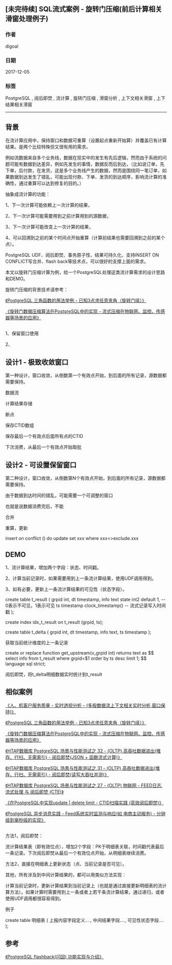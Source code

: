 ## [未完待续] SQL流式案例 - 旋转门压缩(前后计算相关滑窗处理例子)
                        
### 作者                        
digoal                        
                        
### 日期                        
2017-12-05                       
                        
### 标签                        
PostgreSQL , 阅后即焚 , 流计算 , 旋转门压缩 , 滑窗分析 , 上下文相关滑窗 , 上下结果相关滑窗  
                        
----                        
                        
## 背景         

在流计算应用中，保持窗口和数据可重算（设置起点重新开始算）并覆盖已有计算结果。是两个比较特殊但又很有用的需求。

例如流数据来自多个业务线，数据在现实中的发生有先后逻辑，然而由于系统的问题可能有数据到达差异，例如先发生的事情，数据反而后到达，（比如说订单，先下单，后付款，在发货，这是多个业务线产生的数据，然而是围绕同一笔订单，如果数据到达发生了错乱，可能出现付款、下单、发货的到达顺序，影响流计算的准确性，通过重算可以达到修复的目的。）

抽象成流计算的功能：

1、下一次计算可能依赖上一次计算的结果，

2、下一次计算可能需要用到之前计算用到的源数据，

3、下一次计算可能改变上一次计算的结果，

4、可以回溯到之前的某个时间点开始重算（计算前结果也需要回溯到之前的某个点）。

PostgreSQL UDF、阅后即焚、事务原子性、结果可持久化、支持INSERT ON CONFLICT写合并、flash back等技术点，可以很好的支撑上面的需求。

本文以旋转门压缩计算为例，给一个PostgreSQL处理这类流计算需求的设计思路和DEMO。


旋转门压缩的背景技术请参考：

[《PostgreSQL 三角函数的用法举例 - 已知3点求任意夹角（旋转门续）》](../201608/20160816_01.md)  

[《旋转门数据压缩算法在PostgreSQL中的实现 - 流式压缩在物联网、监控、传感器等场景的应用》](../201608/20160813_01.md)  


## 

1、保留窗口使用

2、


## 设计1 - 极致收敛窗口
第一种设计，窗口收敛，从倒数第一个有效点开始，到后面的所有记录，源数据都需要保持。



数据流


计算结果存储


断点



保存CTID数组

保存最后一个有效点后面所有点的CTID

下次消费，从最后一个有效点开始取批




## 设计2 - 可设置保留窗口

第二种设计，窗口收敛，从倒数第N个有效点开始，到后面的所有记录，源数据都需要保持。


由于数据到达时间的错乱，可能需要一个可调整的窗口

也就是说数据消费完后，不能


合并


重算，更新

insert on conflict () do update set xxx where xxx<>exclude.xxx



## DEMO







1、流计算结果，增加两个字段：状态、时间戳。

2、计算当前记录时，如果需要用到上一条流计算结果，使用UDF调用得到。

3、如有必要，更新上一条流计算结果的可见性（状态字段）。



create table t_result ( 
  grpid int,
  dt timestamp,
  info text
  state int2 default 1,                -- 0表示不可见，1表示可见
  ts timestamp clock_timestamp()       -- 流式记录写入时间戳
);

create index idx_t_result on t_result (grpid, ts); 


create table t_delta (
  grpid int,
  dt timestamp,
  info text,
  ts timestamp
);


获取当前统计维度的上一条记录

create or replace function get_upstream(v_grpid int) returns text as $$
  select info from t_result where grpid=$1 order by ts desc limit 1;
$$ language sql strict;


阅后即焚，将t_delta明细数据实时统计到t_result


## 相似案例
[《人、机客户服务质量 - 实时透视分析 - (多股数据流上下文相关实时分析,窗口保持)》](../201712/20171208_05.md)  

[《PostgreSQL 三角函数的用法举例 - 已知3点求任意夹角（旋转门续）》](../201608/20160816_01.md)  

[《旋转门数据压缩算法在PostgreSQL中的实现 - 流式压缩在物联网、监控、传感器等场景的应用》](../201608/20160813_01.md)  

[《HTAP数据库 PostgreSQL 场景与性能测试之 32 - (OLTP) 高吞吐数据进出(堆存、行扫、无需索引) - 阅后即焚(JSON + 函数流式计算)》](../201711/20171107_33.md)  

[《HTAP数据库 PostgreSQL 场景与性能测试之 31 - (OLTP) 高吞吐数据进出(堆存、行扫、无需索引) - 阅后即焚(读写大吞吐并测)》](../201711/20171107_32.md)  

[《HTAP数据库 PostgreSQL 场景与性能测试之 27 - (OLTP) 物联网 - FEED日志, 流式处理 与 阅后即焚 (CTE)》](../201711/20171107_28.md)  

[《在PostgreSQL中实现update | delete limit - CTID扫描实践  (高效阅后即焚)》](../201608/20160827_01.md)  

[《PostgreSQL 异步消息实践 - Feed系统实时监测与响应(如 电商主动服务) - 分钟级到毫秒级的实现》](../201711/20171111_01.md)  


## 

方法1，阅后即焚：

流计算结果表（即有效位点），增加2个字段：PK于明细表关联，时间戳代表最后一条记录。下次阅后即焚从最后一个有效位点开始，从明细表继续消费。

方法2，直接在明细表上更新状态（点、当前记录是否可见）。

其他，所有涉及到中间计算结果的，都可以用类似方法实现：

计算当前记录时，更新计算结果到当前记录上（也就是通过直接更新明细表的流计算方法）。如果计算时需要用到上一条或者上若干条流计算结果，通过递归，或者使用UDF调用都很容易得到。

例子

create table 明细表 (
  上报内容字段定义....,
  中间结果字段....,
  可见性状态字段....
);

## 参考
[《PostgreSQL flashback(闪回) 功能实现与介绍》](../201710/20171010_01.md)  
